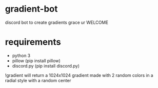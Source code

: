 # gradient-bot
discord bot to create gradients grace ur WELCOME

# requirements
- python 3
- pillow (pip install pillow)
- discord.py (pip install discord.py)

!gradient will return a 1024x1024 gradient made with 2 random colors in a radial style with a random center